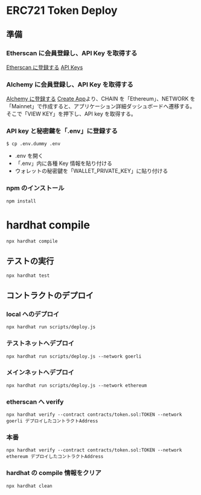 # ERC721 Token Deploy

## 準備

### Etherscan に会員登録し、API Key を取得する

[Etherscan に登録する](https://etherscan.io/register)
[API Keys](https://etherscan.io/myapikey)

### Alchemy に会員登録し、API Key を取得する

[Alchemy に登録する](https://www.alchemy.com/)
[Create App](https://dashboard.alchemy.com/apps)より、CHAIN を「Ethereum」、NETWORK を「Mainnet」で作成すると、アプリケーション詳細ダッシュボードへ遷移する。
そこで「VIEW KEY」を押下し、API key を取得する。

### API key と秘密鍵を「.env」に登録する

```
$ cp .env.dummy .env
```

- .env を開く
- 「.env」内に各種 Key 情報を貼り付ける
- ウォレットの秘密鍵を「WALLET_PRIVATE_KEY」に貼り付ける

### npm のインストール

`npm install`

# hardhat compile

`npx hardhat compile`

## テストの実行

`npx hardhat test`

## コントラクトのデプロイ

### local へのデプロイ

`npx hardhat run scripts/deploy.js`

### テストネットへデプロイ

`npx hardhat run scripts/deploy.js --network goerli`

### メインネットへデプロイ

`npx hardhat run scripts/deploy.js --network ethereum`

### etherscan へ verify

`npx hardhat verify --contract contracts/token.sol:TOKEN --network goerli デプロイしたコントラクトAddress`

### 本番

`npx hardhat verify --contract contracts/token.sol:TOKEN --network ethereum デプロイしたコントラクトAddress`

### hardhat の compile 情報をクリア

`npx hardhat clean`
